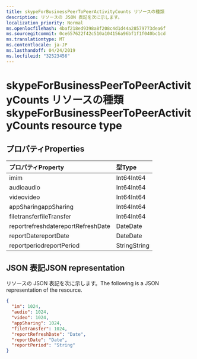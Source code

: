 ```yaml
---
title: skypeForBusinessPeerToPeerActivityCounts リソースの種類
description: リソースの JSON 表記を次に示します。
localization_priority: Normal
ms.openlocfilehash: 4baf218ed9398a8f208c4d1d44a28579773dea6f
ms.sourcegitcommit: 0ce657622f42c510a104156a96bf1f1f040bc1cd
ms.translationtype: MT
ms.contentlocale: ja-JP
ms.lasthandoff: 04/24/2019
ms.locfileid: "32523456"
---
```

# <a name="skypeforbusinesspeertopeeractivitycounts-resource-type"></a><span data-ttu-id="ff734-103">skypeForBusinessPeerToPeerActivityCounts リソースの種類</span><span class="sxs-lookup"><span data-stu-id="ff734-103">skypeForBusinessPeerToPeerActivityCounts resource type</span></span>

## <a name="properties"></a><span data-ttu-id="ff734-104">プロパティ</span><span class="sxs-lookup"><span data-stu-id="ff734-104">Properties</span></span>

| <span data-ttu-id="ff734-105">プロパティ</span><span class="sxs-lookup"><span data-stu-id="ff734-105">Property</span></span>          | <span data-ttu-id="ff734-106">型</span><span class="sxs-lookup"><span data-stu-id="ff734-106">Type</span></span>   |
| :---------------- | :----- |
| <span data-ttu-id="ff734-107">im</span><span class="sxs-lookup"><span data-stu-id="ff734-107">im</span></span>                | <span data-ttu-id="ff734-108">Int64</span><span class="sxs-lookup"><span data-stu-id="ff734-108">Int64</span></span>  |
| <span data-ttu-id="ff734-109">audio</span><span class="sxs-lookup"><span data-stu-id="ff734-109">audio</span></span>             | <span data-ttu-id="ff734-110">Int64</span><span class="sxs-lookup"><span data-stu-id="ff734-110">Int64</span></span>  |
| <span data-ttu-id="ff734-111">video</span><span class="sxs-lookup"><span data-stu-id="ff734-111">video</span></span>             | <span data-ttu-id="ff734-112">Int64</span><span class="sxs-lookup"><span data-stu-id="ff734-112">Int64</span></span>  |
| <span data-ttu-id="ff734-113">appSharing</span><span class="sxs-lookup"><span data-stu-id="ff734-113">appSharing</span></span>        | <span data-ttu-id="ff734-114">Int64</span><span class="sxs-lookup"><span data-stu-id="ff734-114">Int64</span></span>  |
| <span data-ttu-id="ff734-115">filetransfer</span><span class="sxs-lookup"><span data-stu-id="ff734-115">fileTransfer</span></span>      | <span data-ttu-id="ff734-116">Int64</span><span class="sxs-lookup"><span data-stu-id="ff734-116">Int64</span></span>  |
| <span data-ttu-id="ff734-117">reportrefreshdate</span><span class="sxs-lookup"><span data-stu-id="ff734-117">reportRefreshDate</span></span> | <span data-ttu-id="ff734-118">Date</span><span class="sxs-lookup"><span data-stu-id="ff734-118">Date</span></span>   |
| <span data-ttu-id="ff734-119">reportDate</span><span class="sxs-lookup"><span data-stu-id="ff734-119">reportDate</span></span>        | <span data-ttu-id="ff734-120">Date</span><span class="sxs-lookup"><span data-stu-id="ff734-120">Date</span></span>   |
| <span data-ttu-id="ff734-121">reportperiod</span><span class="sxs-lookup"><span data-stu-id="ff734-121">reportPeriod</span></span>      | <span data-ttu-id="ff734-122">String</span><span class="sxs-lookup"><span data-stu-id="ff734-122">String</span></span> |

## <a name="json-representation"></a><span data-ttu-id="ff734-123">JSON 表記</span><span class="sxs-lookup"><span data-stu-id="ff734-123">JSON representation</span></span>

<span data-ttu-id="ff734-124">リソースの JSON 表記を次に示します。</span><span class="sxs-lookup"><span data-stu-id="ff734-124">The following is a JSON representation of the resource.</span></span>

<!-- {
  "blockType": "resource",
  "@odata.type": "microsoft.graph.skypeForBusinessPeerToPeerActivityCounts"
} -->

```json
{
  "im": 1024, 
  "audio": 1024, 
  "video": 1024, 
  "appSharing": 1024, 
  "fileTransfer": 1024, 
  "reportRefreshDate": "Date", 
  "reportDate": "Date", 
  "reportPeriod": "String"
}
```
